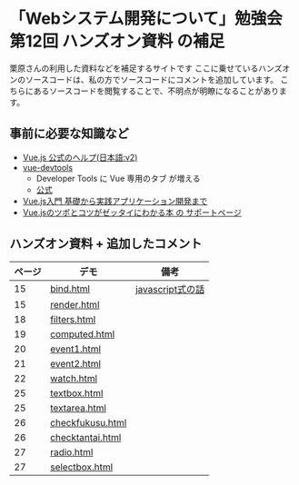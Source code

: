 # 「Webシステム開発について」勉強会第12回 ハンズオン資料 の補足

栗原さんの利用した資料などを補足するサイトです
ここに乗せているハンズオンのソースコードは、私の方でソースコードにコメントを追加しています。
こちらにあるソースコードを閲覧することで、不明点が明瞭になることがあります。


## 事前に必要な知識など

- [Vue.js 公式のヘルプ(日本語:v2)](https://jp.vuejs.org/v2/guide/index.html)
- [vue-devtools](https://chrome.google.com/webstore/detail/vuejs-devtools/nhdogjmejiglipccpnnnanhbledajbpd)
  - Developer Tools に Vue 専用のタブ が増える
  - [公式](https://github.com/vuejs/vue-devtools)
- [Vue.js入門 基礎から実践アプリケーション開発まで](https://gihyo.jp/book/2018/978-4-297-10091-9)
- [Vue.jsのツボとコツがゼッタイにわかる本 の サポートページ](https://www.shuwasystem.co.jp/support/7980html/5649.html)


## ハンズオン資料 + 追加したコメント

| ページ | デモ | 備考 |
| ------------- | ------------- | ------------- |
| 15 | [bind.html](https://ces-shiraishi.github.io/kurihara-training-part12/bind.html) | [javascript式の話](https://jp.vuejs.org/v2/guide/syntax.html#JavaScript-%E5%BC%8F%E3%81%AE%E4%BD%BF%E7%94%A8) |
| 15 | [render.html](https://ces-shiraishi.github.io/kurihara-training-part12/render.html) |  |
| 18 | [filters.html](https://ces-shiraishi.github.io/kurihara-training-part12/filters.html) |  |
| 19 | [computed.html](https://ces-shiraishi.github.io/kurihara-training-part12/computed.html) |  |
| 20 | [event1.html](https://ces-shiraishi.github.io/kurihara-training-part12/event1.html) |  |
| 21 | [event2.html](https://ces-shiraishi.github.io/kurihara-training-part12/event2.html) |  |
| 22 | [watch.html](https://ces-shiraishi.github.io/kurihara-training-part12/watch.html) |  |
| 25 | [textbox.html](https://ces-shiraishi.github.io/kurihara-training-part12/textbox.html) |  |
| 25 | [textarea.html](https://ces-shiraishi.github.io/kurihara-training-part12/textarea.html) |  |
| 26 | [checkfukusu.html](https://ces-shiraishi.github.io/kurihara-training-part12/checkfukusu.html) |  |
| 26 | [checktantai.html](https://ces-shiraishi.github.io/kurihara-training-part12/checktantai.html) |  |
| 27 | [radio.html](https://ces-shiraishi.github.io/kurihara-training-part12/radio.html) |  |
| 27 | [selectbox.html](https://ces-shiraishi.github.io/kurihara-training-part12/selectbox.html) |  |

